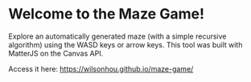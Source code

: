 # Welcome to the Maze Game!

Explore an automatically generated maze (with a simple recursive algorithm) using the WASD keys or arrow keys. This tool was built with MatterJS on the Canvas API.

Access it here: https://wilsonhou.github.io/maze-game/
